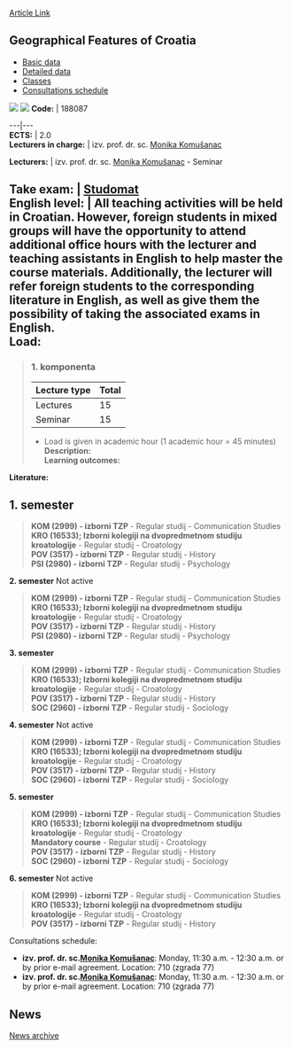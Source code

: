[Article Link](https://www.fhs.hr/en/course/gfoc_b)

## Geographical Features of Croatia
  * [Basic data](https://www.fhs.hr/en/course/gfoc_b#v1id-523777_630046_1_0 "Basic data")
  * [Detailed data](https://www.fhs.hr/en/course/gfoc_b#v1id-523777_630046_1_1 "Detailed data")
  * [Classes](https://www.fhs.hr/en/course/gfoc_b#v1id-523777_630046_1_2 "Classes")
  * [Consultations schedule](https://www.fhs.hr/en/course/gfoc_b#v1id-523777_630046_1_3 "Consultations schedule")


[![](https://www.fhs.hr/img/flags/gif/hr.gif)](https://www.fhs.hr/predmet/zoh_a) [![](https://www.fhs.hr/img/flags/gif/gb.gif)](https://www.fhs.hr/en/course/gfoc_b)
**Code:** |  188087  
  
---|---  
**ECTS:** |  2.0   
**Lecturers in charge:** |  izv. prof. dr. sc. [Monika Komušanac](https://www.fhs.hr/staff/monika.komusanac)   
  
**Lecturers:** |  izv. prof. dr. sc. [Monika Komušanac](https://www.fhs.hr/djelatnik/monika.komusanac) - Seminar  
  
**Take exam:** |  [Studomat](http://www.isvu.hr/studomat)  
**English level:** |  All teaching activities will be held in Croatian. However, foreign students in mixed groups will have the opportunity to attend additional office hours with the lecturer and teaching assistants in English to help master the course materials. Additionally, the lecturer will refer foreign students to the corresponding literature in English, as well as give them the possibility of taking the associated exams in English.   
**Load:**  
---  
> ### 1. komponenta
> | Lecture type | Total  
> ---|---  
> Lectures | 15  
> Seminar | 15  
> * Load is given in academic hour (1 academic hour = 45 minutes)   
**Description:**  
> **Learning outcomes:**  

  
**Literature:**  

  
**1. semester**  
---  
> **KOM (2999) - izborni TZP** - Regular studij - Communication Studies  
>  **KRO (16533); Izborni kolegiji na dvopredmetnom studiju kroatologije** - Regular studij - Croatology  
>  **POV (3517) - izborni TZP** - Regular studij - History  
>  **PSI (2980) - izborni TZP** - Regular studij - Psychology  
>   
  
**2. semester** Not active  
> **KOM (2999) - izborni TZP** - Regular studij - Communication Studies  
>  **KRO (16533); Izborni kolegiji na dvopredmetnom studiju kroatologije** - Regular studij - Croatology  
>  **POV (3517) - izborni TZP** - Regular studij - History  
>  **PSI (2980) - izborni TZP** - Regular studij - Psychology  
>   
  
**3. semester**  
> **KOM (2999) - izborni TZP** - Regular studij - Communication Studies  
>  **KRO (16533); Izborni kolegiji na dvopredmetnom studiju kroatologije** - Regular studij - Croatology  
>  **POV (3517) - izborni TZP** - Regular studij - History  
>  **SOC (2960) - izborni TZP** - Regular studij - Sociology  
>   
  
**4. semester** Not active  
> **KOM (2999) - izborni TZP** - Regular studij - Communication Studies  
>  **KRO (16533); Izborni kolegiji na dvopredmetnom studiju kroatologije** - Regular studij - Croatology  
>  **POV (3517) - izborni TZP** - Regular studij - History  
>  **SOC (2960) - izborni TZP** - Regular studij - Sociology  
>   
  
**5. semester**  
> **KOM (2999) - izborni TZP** - Regular studij - Communication Studies  
>  **KRO (16533); Izborni kolegiji na dvopredmetnom studiju kroatologije** - Regular studij - Croatology  
>  **Mandatory course** - Regular studij - Croatology  
>  **POV (3517) - izborni TZP** - Regular studij - History  
>  **SOC (2960) - izborni TZP** - Regular studij - Sociology  
>   
  
**6. semester** Not active  
> **KOM (2999) - izborni TZP** - Regular studij - Communication Studies  
>  **KRO (16533); Izborni kolegiji na dvopredmetnom studiju kroatologije** - Regular studij - Croatology  
>  **POV (3517) - izborni TZP** - Regular studij - History  
>   
Consultations schedule: 
  * **izv. prof. dr. sc.[Monika Komušanac](https://www.fhs.hr/staff/monika.komusanac)**: 
Monday, 11:30 a.m. - 12:30 a.m. or by prior e-mail agreement.
Location: 710 (zgrada 77) 
  * **izv. prof. dr. sc.[Monika Komušanac](https://www.fhs.hr/djelatnik/monika.komusanac)**: 
Monday, 11:30 a.m. - 12:30 a.m. or by prior e-mail agreement.
Location: 710 (zgrada 77) 


## News
[News archive](https://www.fhs.hr/en/course/gfoc_b?@=21608#news_115284 "News archive")
